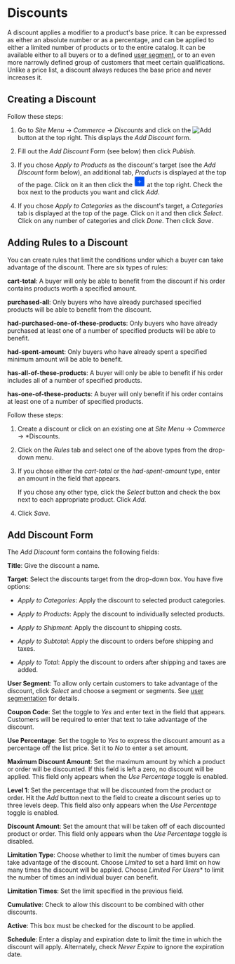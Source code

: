 # Discounts

A discount applies a modifier to a product's base price. It can be expressed as
either an absolute number or as a percentage, and can be applied to either
a limited number of products or to the entire catalog. It can be available
either to all buyers or to a defined 
[user segment](web/liferay-emporio/documentation/-/knowledge_base/7-1/user-segmentation),
or to an even more narrowly defined group of customers that meet certain
qualifications. Unlike a price list, a discount always reduces the base price
and never increases it.

## Creating a Discount

Follow these steps:

1.  Go to *Site Menu* &rarr; *Commerce* &rarr; *Discounts* and click on the
    ![Add](../images/icon-add.png) button at the top right. This displays the
    *Add Discount* form.

2.  Fill out the *Add Discount* Form (see below) then click *Publish*.

3.  If you chose *Apply to Products* as the discount's target (see the *Add
    Discount* form below), an additional tab, *Products* is displayed at the top
    of the page. Click on it an then click the ![Add](../../images/icon-add.png)
    at the top right. Check the box next to the products you want and click
    *Add*.

4.  If you chose *Apply to Categories* as the discount's target, a *Categories*
    tab is displayed at the top of the page. Click on it and then click
    *Select*. Click on any number of categories and click *Done*. Then click
    *Save*.

## Adding Rules to a Discount

You can create rules that limit the conditions under which a buyer can take
advantage of the discount. There are six types of rules:

**cart-total**: A buyer will only be able to benefit from the discount if his
order contains products worth a specified amount.

**purchased-all**: Only buyers who have already purchased specified products
will be able to benefit from the discount.

**had-purchased-one-of-these-products**: Only buyers who have already purchased
at least one of a number of specified products will be able to benefit.

**had-spent-amount**: Only buyers who have already spent a specified minimum
amount will be able to benefit.

**has-all-of-these-products**: A buyer will only be able to benefit if his order
includes all of a number of specified products.

**has-one-of-these-products**: A buyer will only benefit if his order contains
at least one of a number of specified products.

Follow these steps:

1.  Create a discount or click on an existing one at *Site Menu* &rarr;
    *Commerce* &rarr; *Discounts.

2.  Click on the *Rules* tab and select one of the above types from the
    drop-down menu.

3.  If you chose either the *cart-total* or the *had-spent-amount* type, enter
    an amount in the field that appears.

    If you chose any other type, click the *Select* button and check the box
    next to each appropriate product. Click *Add*.

5.  Click *Save*.

## Add Discount Form

The *Add Discount* form contains the following fields:

**Title**: Give the discount a name.

**Target**: Select the discounts target from the drop-down box. You have five
options:

- *Apply to Categories*: Apply the discount to selected product categories.

- *Apply to Products*: Apply the discount to individually selected products.

- *Apply to Shipment*: Apply the discount to shipping costs.

- *Apply to Subtotal*: Apply the discount to orders before shipping and taxes.

- *Apply to Total*: Apply the discount to orders after shipping and taxes are
added.

**User Segment**: To allow only certain customers to take advantage of the
discount, click *Select* and choose a segment or segments. See 
[user segmentation](web/liferay-emporio/documentation/-/knowledge_base/7-1/user-segmentation)
for details.

**Coupon Code**: Set the toggle to *Yes* and enter text in the field that
appears. Customers will be required to enter that text to take advantage of the
discount.

**Use Percentage**: Set the toggle to *Yes* to express the discount amount as
a percentage off the list price. Set it to *No* to enter a set amount.

**Maximum Discount Amount**: Set the maximum amount by which a product or order
will be discounted. If this field is left a zero, no discount will be applied.
This field only appears when the *Use Percentage* toggle is enabled.

**Level 1**: Set the percentage that will be discounted from the product or
order. Hit the *Add* button next to the field to create a discount series up to
three levels deep. This field also only appears when the *Use Percentage* toggle
is enabled.

**Discount Amount**: Set the amount that will be taken off of each discounted
product or order. This field only appears when the *Use Percentage* toggle is
disabled.

**Limitation Type**: Choose whether to limit the number of times buyers can take
advantage of the discount. Choose *Limited* to set a hard limit on how many
times the discount will be applied. Choose *Limited For Users** to limit the
number of times an individual buyer can benefit.

**Limitation Times**: Set the limit specified in the previous field.

**Cumulative**: Check to allow this discount to be combined with other
discounts.

**Active**: This box must be checked for the discount to be applied.

**Schedule**: Enter a display and expiration date to limit the time in which the
discount will apply. Alternately, check *Never Expire* to ignore the expiration
date.
